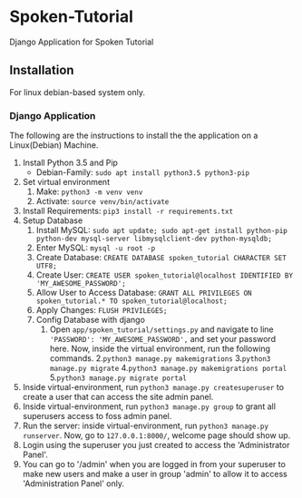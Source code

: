 # Spoken-Tutorial

Django Application for Spoken Tutorial

## Installation

For linux debian-based system only.

### Django Application

The following are the instructions to install the the application on a Linux(Debian) Machine.

1. Install Python 3.5 and Pip
    - Debian-Family: `sudo apt install python3.5 python3-pip`
2. Set virtual environment
    1. Make: `python3 -m venv venv`
    2. Activate: `source venv/bin/activate`
3. Install Requirements: `pip3 install -r requirements.txt`
4. Setup Database
    1. Install MySQL: `sudo apt update; sudo apt-get install python-pip python-dev mysql-server libmysqlclient-dev python-mysqldb;`
    2. Enter MySQL: `mysql -u root -p`
    3. Create Database: `CREATE DATABASE spoken_tutorial CHARACTER SET UTF8;`
    4. Create User: `CREATE USER spoken_tutorial@localhost IDENTIFIED BY 'MY_AWESOME_PASSWORD';`
    5. Allow User to Access Database: `GRANT ALL PRIVILEGES ON spoken_tutorial.* TO spoken_tutorial@localhost;`
    6. Apply Changes: `FLUSH PRIVILEGES;`
    7. Config Database with django
        1. Open `app/spoken_tutorial/settings.py` and navigate to line `'PASSWORD': 'MY_AWESOME_PASSWORD',` and set your password here. Now, inside the virtual environment, run the following commands.
        2.`python3 manage.py makemigrations`
        3.`python3 manage.py migrate`
        4.`python3 manage.py makemigrations portal`
        5.`python3 manage.py migrate portal`
5. Inside virtual-environment, run `python3 manage.py createsuperuser` to create a user that can access the site admin panel.
6. Inside virtual-environment, run `python3 manage.py group` to grant all superusers access to foss admin panel.
7. Run the server: inside virtual-environment, run `python3 manage.py runserver`. Now, go to `127.0.0.1:8000/`, welcome page should show up.
8. Login using the superuser you just created to access the 'Administrator Panel'.
9. You can go to '/admin' when you are logged in from your superuser to make new users and make a user in group 'admin' to allow it to access 'Administration Panel' only.